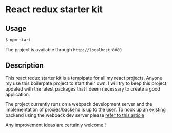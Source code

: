 # React redux starter kit

## Usage 
`$ npm start`

The project is available through `http://localhost:8080`

## Description 
This react redux starter kit is a templpate for all my react projects. Anyone my use this boilerpate project to start their own. I will try to keep this project updated with the latest packages that I deem necessary to create a good application. 

The project currently runs on a webpack development server and the implementation of proxies/backend is up to the user. To hook up an existing backend using the webpack dev server please [refer to this article](https://webpack.js.org/configuration/dev-server/#devserver-proxy)

Any improvement ideas are certainly welcome !
